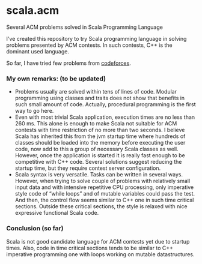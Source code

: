 # scala.acm
Several ACM  problems solved in Scala Programming Language

I've created this repository to try Scala programming language in solving problems presented by ACM contests. In such contests, C++ is the dominant used language.

So far, I have tried few problems from [codeforces](http://codeforces.com).

### My own remarks: (to be updated)

* Problems usually are solved within tens of lines of code. Modular programming using classes and traits does not show that benefits in such small amount of code. Actually, procedural programming is the first way to go here.
* Even with most trivial Scala application, execution times are no less than 260 ms. This alone is enough to make Scala not suitable for ACM contests with time restriction of no more than two seconds. I believe Scala has inherited this from the  jvm startup time where hundreds of classes should be loaded into the memory before executing the user code, now add to this a group of necessary Scala classes as well. However, once the application is started it is really fast enough to be competitive with C++ code. Several solutions suggest reducing the startup time, but they require contest server configuration.
* Scala syntax is very versatile. Tasks can be written in several ways. However, when trying to solve couple of problems with relatively small input data and with intensive repetitive CPU processing, only imperative style code of “while loops” and of mutable variables could pass the test. And then, the control flow seems similar to C++ one in such time critical sections. Outside these critical sections, the style is relaxed with nice expressive functional Scala code.


### Conclusion (so far)
  Scala is not good candidate language for ACM contests yet due to startup times. Also, code in time critical sections tends to be similar to C++ imperative programming one with loops working on mutable datastructures.
